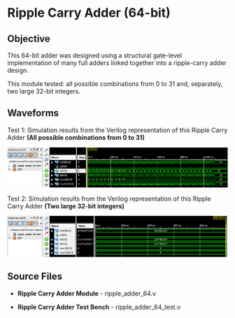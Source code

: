 # Ripple Carry Adder (64-bit)

## Objective

This 64-bit adder was designed using a structural gate-level implementation of many full adders linked together into a ripple-carry adder design.

This module tested: all possible combinations from 0 to 31 and, separately, two large 32-bit integers.

## Waveforms

Test 1: Simulation results from the Verilog representation of this Ripple Carry Adder **(All possible combinations from 0 to 31)**

![Project_1 Waveform for Test 1](https://github.com/Megha052002/Projects/blob/c127ad41c2eebcd248a6522913015110c9751fb3/Project_1/ripple_adder_64/Simulation%20Waveforms/project1_test_A.png)

Test 2: Simulation results from the Verilog representation of this Ripple Carry Adder **(Two large 32-bit integers)**

![Project_1 Waveform for Test 2](https://github.com/Megha052002/Projects/blob/c127ad41c2eebcd248a6522913015110c9751fb3/Project_1/ripple_adder_64/Simulation%20Waveforms/project1_test_B.png)

## Source Files

- **Ripple Carry Adder Module** - ripple_adder_64.v

- **Ripple Carry Adder Test Bench** - ripple_adder_64_test.v
